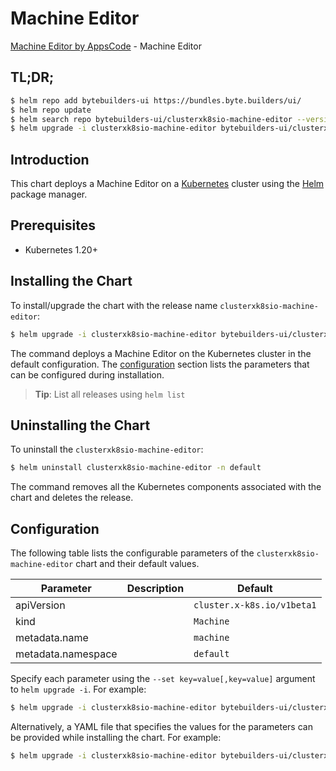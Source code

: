 # Machine Editor

[Machine Editor by AppsCode](https://byte.builders) - Machine Editor

## TL;DR;

```bash
$ helm repo add bytebuilders-ui https://bundles.byte.builders/ui/
$ helm repo update
$ helm search repo bytebuilders-ui/clusterxk8sio-machine-editor --version=v0.4.18
$ helm upgrade -i clusterxk8sio-machine-editor bytebuilders-ui/clusterxk8sio-machine-editor -n default --create-namespace --version=v0.4.18
```

## Introduction

This chart deploys a Machine Editor on a [Kubernetes](http://kubernetes.io) cluster using the [Helm](https://helm.sh) package manager.

## Prerequisites

- Kubernetes 1.20+

## Installing the Chart

To install/upgrade the chart with the release name `clusterxk8sio-machine-editor`:

```bash
$ helm upgrade -i clusterxk8sio-machine-editor bytebuilders-ui/clusterxk8sio-machine-editor -n default --create-namespace --version=v0.4.18
```

The command deploys a Machine Editor on the Kubernetes cluster in the default configuration. The [configuration](#configuration) section lists the parameters that can be configured during installation.

> **Tip**: List all releases using `helm list`

## Uninstalling the Chart

To uninstall the `clusterxk8sio-machine-editor`:

```bash
$ helm uninstall clusterxk8sio-machine-editor -n default
```

The command removes all the Kubernetes components associated with the chart and deletes the release.

## Configuration

The following table lists the configurable parameters of the `clusterxk8sio-machine-editor` chart and their default values.

|     Parameter      | Description |                Default                |
|--------------------|-------------|---------------------------------------|
| apiVersion         |             | <code>cluster.x-k8s.io/v1beta1</code> |
| kind               |             | <code>Machine</code>                  |
| metadata.name      |             | <code>machine</code>                  |
| metadata.namespace |             | <code>default</code>                  |


Specify each parameter using the `--set key=value[,key=value]` argument to `helm upgrade -i`. For example:

```bash
$ helm upgrade -i clusterxk8sio-machine-editor bytebuilders-ui/clusterxk8sio-machine-editor -n default --create-namespace --version=v0.4.18 --set apiVersion=cluster.x-k8s.io/v1beta1
```

Alternatively, a YAML file that specifies the values for the parameters can be provided while
installing the chart. For example:

```bash
$ helm upgrade -i clusterxk8sio-machine-editor bytebuilders-ui/clusterxk8sio-machine-editor -n default --create-namespace --version=v0.4.18 --values values.yaml
```
